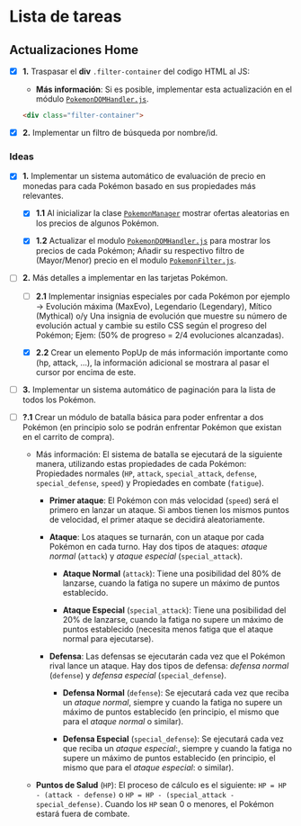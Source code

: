 # Lista de tareas

## Actualizaciones Home

- [x] **1.** Traspasar el **div** `.filter-container` del codigo HTML al JS:

  - **Más información**: Si es posible, implementar esta actualización en el módulo [`PokemonDOMHandler.js`](content/pages/0/js/models/PokemonDOMHandler.js).

  ```HTML
  <div class="filter-container">
  ```

- [x] **2.** Implementar un filtro de búsqueda por nombre/id.

### Ideas

- [x] **1.** Implementar un sistema automático de evaluación de precio en monedas para cada Pokémon basado en sus propiedades más relevantes.

  - [x] **1.1** Al inicializar la clase [`PokemonManager`](content/pages/0/js/models/PokemonManager.js) mostrar ofertas aleatorias en los precios de algunos Pokémon.

  - [x] **1.2** Actualizar el modulo [`PokemonDOMHandler.js`](content/pages/0/js/models/PokemonDOMHandler.js) para mostrar los precios de cada Pokémon; Añadir su respectivo filtro de (Mayor/Menor) precio en el modulo [`PokemonFilter.js`](content/pages/0/js/models/PokemonFilter.js).

- [ ] **2.** Más detalles a implementar en las tarjetas Pokémon.

  - [ ] **2.1** Implementar insignias especiales por cada Pokémon por ejemplo -> Evolución máxima (MaxEvo), Legendario (Legendary), Mítico (Mythical) o/y Una insignia de evolución que muestre su número de evolución actual y cambie su estilo CSS según el progreso del Pokémon; Ejem: (50% de progreso = 2/4 evoluciones alcanzadas).

  - [x] **2.2** Crear un elemento PopUp de más información importante como (hp, attack, …), la información adicional se mostrara al pasar el cursor por encima de este.

- [ ] **3.** Implementar un sistema automático de paginación para la lista de todos los Pokémon.

- [ ] **?.1** Crear un módulo de batalla básica para poder enfrentar a dos Pokémon (en principio solo se podrán enfrentar Pokémon que existan en el carrito de compra).

  - Más información: El sistema de batalla se ejecutará de la siguiente manera, utilizando estas propiedades de cada Pokémon: Propiedades normales (`HP`, `attack`, `special_attack`, `defense`, `special_defense`, `speed`) y Propiedades en combate (`fatigue`).

    - **Primer ataque**: El Pokémon con más velocidad (`speed`) será el primero en lanzar un ataque. Si ambos tienen los mismos puntos de velocidad, el primer ataque se decidirá aleatoriamente.

    - **Ataque**: Los ataques se turnarán, con un ataque por cada Pokémon en cada turno. Hay dos tipos de ataques: _ataque normal_ (`attack`) y _ataque especial_ (`special_attack`).

      - **Ataque Normal** (`attack`): Tiene una posibilidad del 80% de lanzarse, cuando la fatiga no supere un máximo de puntos establecido.

      - **Ataque Especial** (`special_attack`): Tiene una posibilidad del 20% de lanzarse, cuando la fatiga no supere un máximo de puntos establecido (necesita menos fatiga que el ataque normal para ejecutarse).

    - **Defensa**: Las defensas se ejecutarán cada vez que el Pokémon rival lance un ataque. Hay dos tipos de defensa: _defensa normal_ (`defense`) y _defensa especial_ (`special_defense`).

      - **Defensa Normal** (`defense`): Se ejecutará cada vez que reciba un _ataque normal_, siempre y cuando la fatiga no supere un máximo de puntos establecido (en principio, el mismo que para el _ataque normal_ o similar).

      - **Defensa Especial** (`special_defense`): Se ejecutará cada vez que reciba un _ataque especial_:, siempre y cuando la fatiga no supere un máximo de puntos establecido (en principio, el mismo que para el _ataque especial_: o similar).

  - **Puntos de Salud** (`HP`): El proceso de cálculo es el siguiente: `HP = HP - (attack - defense)` o `HP = HP - (special_attack - special_defense)`. Cuando los `HP` sean 0 o menores, el Pokémon estará fuera de combate.
